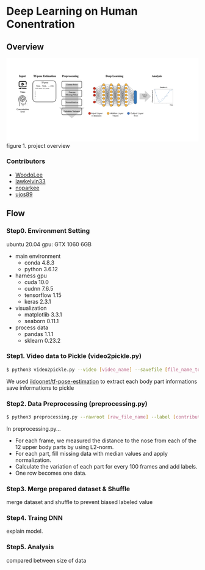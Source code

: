 # Deep Learning on Human Conentration 

## Overview
![Overview](./images/overview.jpeg)
figure 1. project overview

### Contributors
* [WoodoLee](https://github.com/WoodoLee)
* [lawkelvin33](https://github.com/lawkelvin33)
* [noparkee](https://github.com/noparkee)
* [ujos89](https://github.com/ujos89)

## Flow

### Step0. Environment Setting
ubuntu 20.04
gpu: GTX 1060 6GB
- main environment 
    - conda       4.8.3
    - python      3.6.12
- harness gpu
    - cuda        10.0
    - cudnn       7.6.5
    - tensorflow  1.15
    - keras       2.3.1
- visualization
    - matplotlib  3.3.1
    - seaborn     0.11.1
- process data
    - pandas      1.1.1
    - sklearn     0.23.2

### Step1. Video data to Pickle (video2pickle.py)
```sh
$ python3 video2pickle.py --video [video_name] --savefile [file_name_to_save]
```
We used [ildoonet/tf-pose-estimation](https://github.com/ildoonet/tf-pose-estimation.git) to extract each body part informations
save informations to pickle 
### Step2. Data Preprocessing (preprocessing.py)
```sh
$ python3 preprocessing.py --rawroot [raw_file_name] --label [contribute_or_not] --name [prepared_data_file_name]
```
In preprocessing.py...
- For each frame, we measured the distance to the nose from each of the 12 upper body parts by using L2-norm.
- For each part, fill missing data with median values and apply normalization.
- Calculate the variation of each part for every 100 frames and add labels.
- One row becomes one data.

### Step3. Merge prepared dataset & Shuffle
merge dataset and shuffle to prevent biased labeled value

### Step4. Traing DNN
explain model.

### Step5. Analysis
compared between size of data
